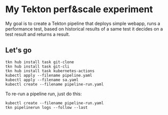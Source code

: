 # My Tekton perf&scale experiment

My goal is to create a Tekton pipeline that deploys simple webapp, runs a performance test, based on historical results of a same test it decides on a test result and returns a result.

## Let's go

    tkn hub install task git-clone
    tkn hub install task git-cli
    tkn hub install task kubernetes-actions
    kubectl apply --filename pipeline.yaml
    kubectl apply --filename sa.yaml
    kubectl create --filename pipeline-run.yaml

To re-run a pipeline run, just do this:

    kubectl create --filename pipeline-run.yaml
    tkn pipelinerun logs --follow --last

